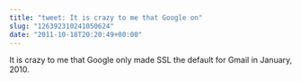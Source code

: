 ```yaml
---
title: "tweet: It is crazy to me that Google on"
slug: "126392310241050624"
date: "2011-10-18T20:20:49+00:00"
---
```

It is crazy to me that Google only made SSL the default for Gmail in January, 2010.